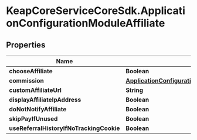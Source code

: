 # KeapCoreServiceCoreSdk.ApplicationConfigurationModuleAffiliate

## Properties

Name | Type | Description | Notes
------------ | ------------- | ------------- | -------------
**chooseAffiliate** | **Boolean** |  | [optional] 
**commission** | [**ApplicationConfigurationModuleAffiliateCommission**](ApplicationConfigurationModuleAffiliateCommission.md) |  | [optional] 
**customAffiliateUrl** | **String** |  | [optional] 
**displayAffiliateIpAddress** | **Boolean** |  | [optional] 
**doNotNotifyAffiliate** | **Boolean** |  | [optional] 
**skipPayIfUnused** | **Boolean** |  | [optional] 
**useReferralHistoryIfNoTrackingCookie** | **Boolean** |  | [optional] 


